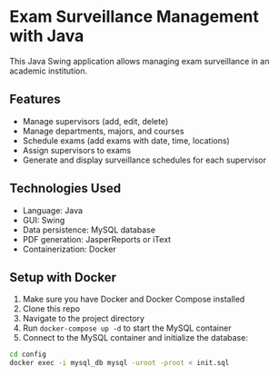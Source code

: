 # Exam Surveillance Management with Java

This Java Swing application allows managing exam surveillance in an academic institution.

## Features

- Manage supervisors (add, edit, delete)
- Manage departments, majors, and courses 
- Schedule exams (add exams with date, time, locations)
- Assign supervisors to exams
- Generate and display surveillance schedules for each supervisor

## Technologies Used

- Language: Java 
- GUI: Swing
- Data persistence: MySQL database
- PDF generation: JasperReports or iText
- Containerization: Docker

## Setup with Docker

1. Make sure you have Docker and Docker Compose installed
2. Clone this repo
3. Navigate to the project directory
4. Run `docker-compose up -d` to start the MySQL container
5. Connect to the MySQL container and initialize the database:

```bash
cd config
docker exec -i mysql_db mysql -uroot -proot < init.sql